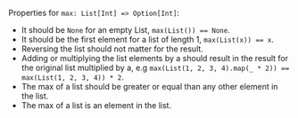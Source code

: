 Properties for `max: List[Int] => Option[Int]`:

* It should be `None` for an empty List, `max(List()) == None`.
* It should be the first element for a list of length 1, `max(List(x)) == x`.
* Reversing the list should not matter for the result.
* Adding or multiplying the list elements by a should result in the result for the original list multiplied by a, e.g `max(List(1, 2, 3, 4).map(_ * 2)) == max(List(1, 2, 3, 4)) * 2`.
* The max of a list should be greater or equal than any other element in the list.
* The max of a list is an element in the list.